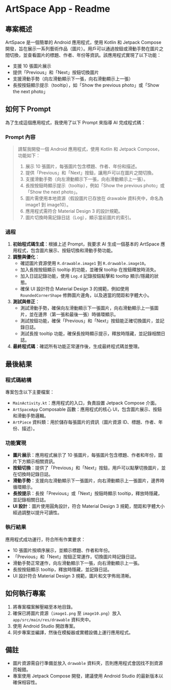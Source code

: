 # ArtSpace App - Readme

## 專案概述

ArtSpace 是一個簡單的 Android 應用程式，使用 Kotlin 和 Jetpack Compose 開發，旨在展示一系列藝術作品（圖片）。用戶可以通過按鈕或滑動手勢在圖片之間切換，並查看圖片的標題、作者、年份等資訊。該應用程式實現了以下功能：

- 支援 10 張圖片展示
- 提供「Previous」和「Next」按鈕切換圖片
- 支援滑動手勢（向左滑動顯示下一張，向右滑動顯示上一張）
- 長按按鈕顯示提示（tooltip），如「Show the previous photo」或「Show the next photo」

## 如何下 Prompt

為了生成這個應用程式，我使用了以下 Prompt 來指導 AI 完成程式碼：

### Prompt 內容
> 請幫我開發一個 Android 應用程式，使用 Kotlin 和 Jetpack Compose，功能如下：
> 1. 展示 10 張圖片，每張圖片包含標題、作者、年份和描述。
> 2. 提供「Previous」和「Next」按鈕，讓用戶可以在圖片之間切換。
> 3. 支援滑動手勢（向左滑動顯示下一張，向右滑動顯示上一張）。
> 4. 長按按鈕時顯示提示（tooltip），例如「Show the previous photo」或「Show the next photo」。
> 5. 圖片需使用本地資源（假設圖片已存放在 drawable 資料夾中，命名為 image1 到 image10）。
> 6. 應用程式需符合 Material Design 3 的設計規範。
> 7. 圖片切換時需記錄日誌（Log），顯示當前圖片的索引。

### 過程
1. **初始程式碼生成**：根據上述 Prompt，我要求 AI 生成一個基本的 ArtSpace 應用程式，包含圖片展示、按鈕切換和滑動手勢功能。
2. **調整與優化**：
    - 確認圖片資源使用 `R.drawable.image1` 到 `R.drawable.image10`。
    - 加入長按按鈕顯示 tooltip 的功能，並確保 tooltip 在按鈕釋放時消失。
    - 加入日誌記錄功能，使用 `Log.d` 記錄按鈕點擊和 tooltip 顯示/隱藏的狀態。
    - 確保 UI 設計符合 Material Design 3 的規範，例如使用 `RoundedCornerShape` 修飾圖片邊角，以及適當的間距和字體大小。
3. **測試與修正**：
    - 測試滑動手勢，確保向左滑動顯示下一張圖片，向右滑動顯示上一張圖片，並在邊界（第一張和最後一張）時循環顯示。
    - 測試按鈕功能，確保「Previous」和「Next」按鈕能正確切換圖片，並記錄日誌。
    - 測試長按 tooltip 功能，確保長按時顯示提示，釋放時隱藏，並記錄相關日誌。
4. **最終程式碼**：確認所有功能正常運作後，生成最終程式碼並整理。

## 最後結果

### 程式碼結構
專案包含以下主要檔案：
- `MainActivity.kt`：應用程式的入口，負責設置 Jetpack Compose 介面。
- `ArtSpaceApp` Composable 函數：應用程式的核心 UI，包含圖片展示、按鈕和滑動手勢邏輯。
- `ArtPiece` 資料類：用於儲存每張圖片的資訊（圖片資源 ID、標題、作者、年份、描述）。

### 功能實現
- **圖片展示**：應用程式展示了 10 張圖片，每張圖片包含標題、作者和年份，圖片下方顯示相關資訊。
- **按鈕切換**：提供了「Previous」和「Next」按鈕，用戶可以點擊切換圖片，並在切換時記錄日誌。
- **滑動手勢**：支援向左滑動顯示下一張圖片，向右滑動顯示上一張圖片，邊界時循環顯示。
- **長按提示**：長按「Previous」或「Next」按鈕時顯示 tooltip，釋放時隱藏，並記錄相關日誌。
- **UI 設計**：圖片使用圓角設計，符合 Material Design 3 規範，間距和字體大小經過調整以提升可讀性。

### 執行結果
應用程式成功運行，符合所有作業要求：
- 10 張圖片按順序展示，並顯示標題、作者和年份。
- 「Previous」和「Next」按鈕正常運作，切換圖片時記錄日誌。
- 滑動手勢正常運作，向左滑動顯示下一張，向右滑動顯示上一張。
- 長按按鈕顯示 tooltip，釋放時隱藏，並記錄日誌。
- UI 設計符合 Material Design 3 規範，圖片和文字佈局清晰。

## 如何執行專案
1. 將專案檔案解壓縮至本地目錄。
2. 確保已將圖片資源（`image1.png` 至 `image10.png`）放入 `app/src/main/res/drawable` 資料夾中。
3. 使用 Android Studio 開啟專案。
4. 同步專案並編譯，然後在模擬器或實體設備上運行應用程式。

## 備註
- 圖片資源需自行準備並放入 `drawable` 資料夾，否則應用程式會因找不到資源而報錯。
- 專案使用 Jetpack Compose 開發，建議使用 Android Studio 的最新版本以確保相容性。